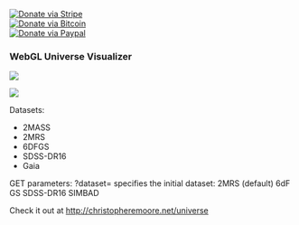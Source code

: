 [![Donate via Stripe](https://img.shields.io/badge/Donate-Stripe-green.svg)](https://buy.stripe.com/00gbJZ0OdcNs9zi288)<br>
[![Donate via Bitcoin](https://img.shields.io/badge/Donate-Bitcoin-green.svg)](bitcoin:37fsp7qQKU8XoHZGRQvVzQVP8FrEJ73cSJ)<br>
[![Donate via Paypal](https://img.shields.io/badge/Donate-Paypal-green.svg)](https://buy.stripe.com/00gbJZ0OdcNs9zi288)

### WebGL Universe Visualizer

![](https://cdn.rawgit.com/thenumbernine/universe/master/images/screenshot.jpg)

![](https://cdn.rawgit.com/thenumbernine/universe/master/images/screenshot-sdss3-dr12.jpg)

Datasets:
- 2MASS
- 2MRS
- 6DFGS
- SDSS-DR16
- Gaia

GET parameters:
	?dataset= specifies the initial dataset:
		2MRS		(default)
		6dF GS
		SDSS-DR16
		SIMBAD 

Check it out at http://christopheremoore.net/universe
